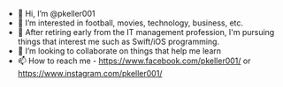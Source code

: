 - 👋 Hi, I’m @pkeller001
- 👀 I’m interested in football, movies, technology, business, etc.
- 🌱 After retiring early from the IT management profession, I'm pursuing things that interest me such as Swift/iOS programming.
- 💞️ I’m looking to collaborate on things that help me learn
- 📫 How to reach me - https://www.facebook.com/pkeller001/ or https://www.instagram.com/pkeller001/

<!---
pkeller001/pkeller001 is a ✨ special ✨ repository because its `README.md` (this file) appears on your GitHub profile.
You can click the Preview link to take a look at your changes.
--->

